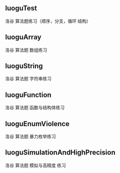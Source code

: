 

## luoguTest

洛谷 算法题练习（顺序，分支，循环 结构）

## luoguArray

洛谷 算法题 数组练习

## luoguString

洛谷 算法题 字符串练习

## luoguFunction

洛谷 算法题 函数与结构体练习



## luoguEnumViolence

洛谷 算法题 暴力枚举练习

## luoguSimulationAndHighPrecision

洛谷 算法题 模拟与高精度 练习
